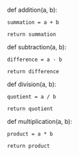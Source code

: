 def addition(a, b):

 	summation = a + b

 	return summation


 def subtraction(a, b):

 	difference = a - b

 	return difference


 def division(a, b):

 	quotient = a / b

 	return quotient

 def multiplication(a, b):

 	product = a * b

 	return product